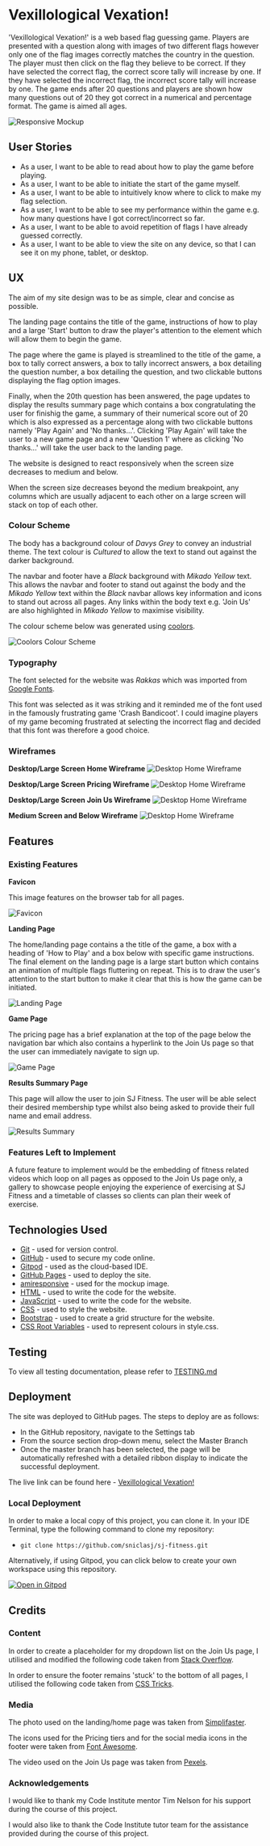 # Vexillological Vexation!

'Vexillological Vexation!' is a web based flag guessing game. Players are presented with a question along with images of two different flags however only one of the flag images correctly matches the country in the question. The player must then click on the flag they believe to be correct. If they have selected the correct flag, the correct score tally will increase by one. If they have selected the incorrect flag, the incorrect score tally will increase by one. The game ends after 20 questions and players are shown how many questions out of 20 they got correct in a numerical and percentage format. The game is aimed all ages.

![Responsive Mockup](documentation/testing/sj-fitness-responsive-mock-up.jpg)

## User Stories

- As a user, I want to be able to read about how to play the game before playing.
- As a user, I want to be able to initiate the start of the game myself.
- As a user, I want to be able to intuitively know where to click to make my flag selection.
- As a user, I want to be able to see my performance within the game e.g. how many questions have I got correct/incorrect so far.
- As a user, I want to be able to avoid repetition of flags I have already guessed correctly.
- As a user, I want to be able to view the site on any device, so that I can see it on my phone, tablet, or desktop.

## UX

The aim of my site design was to be as simple, clear and concise as possible.

The landing page contains the title of the game, instructions of how to play and a large 'Start' button to draw the player's attention to the element which will allow them to begin the game.

The page where the game is played is streamlined to the title of the game, a box to tally correct answers, a box to tally incorrect answers, a box detailing the question number, a box detailing the question, and two clickable buttons displaying the flag option images.

Finally, when the 20th question has been answered, the page updates to display the results summary page which contains a box congratulating the user for finishig the game, a summary of their numerical score out of 20 which is also expressed as a percentage along with two clickable buttons namely 'Play Again' and 'No thanks...'. Clicking 'Play Again' will take the user to a new game page and a new 'Question 1' where as clicking 'No thanks...' will take the user back to the landing page.

The website is designed to react responsively when the screen size decreases to medium and below.

When the screen size decreases beyond the medium breakpoint, any columns which are usually adjacent to each other on a large screen will stack on top of each other.

### Colour Scheme

The body has a background colour of _Davys Grey_ to convey an industrial theme. The text colour is _Cultured_ to allow the text to stand out against the darker background.

The navbar and footer have a _Black_ background with _Mikado Yellow_ text. This allows the navbar and footer to stand out against the body and the _Mikado Yellow_ text within the _Black_ navbar allows key information and icons to stand out across all pages. Any links within the body text e.g. 'Join Us' are also highlighted in _Mikado Yellow_ to maximise visibility.

The colour scheme below was generated using [coolors](https://coolors.co/).

![Coolors Colour Scheme](documentation/testing/sj-fitness-coolors.jpg)

### Typography

The font selected for the website was _Rakkas_ which was imported from [Google Fonts](https://fonts.google.com/specimen/Rakkas).

This font was selected as it was striking and it reminded me of the font used in the famously frustrating game 'Crash Bandicoot'. I could imagine players of my game becoming frustrated at selecting the incorrect flag and decided that this font was therefore a good choice.

### Wireframes

__Desktop/Large Screen Home Wireframe__
![Desktop Home Wireframe](documentation/wireframes/desktop-home-wireframe.jpg)

__Desktop/Large Screen Pricing Wireframe__
![Desktop Home Wireframe](documentation/wireframes/desktop-pricing-wireframe.jpg)

__Desktop/Large Screen Join Us Wireframe__
![Desktop Home Wireframe](documentation/wireframes/desktop-join-us-wireframe.jpg)

__Medium Screen and Below Wireframe__
![Desktop Home Wireframe](documentation/wireframes/medium-and-below-wireframe.jpg)

## Features 

### Existing Features

__Favicon__

This image features on the browser tab for all pages.

![Favicon](documentation/testing/sj-fitness-favicon.png)

__Landing Page__

The home/landing page contains a the title of the game, a box with a heading of 'How to Play' and a box below with specific game instructions.
The final element on the landing page is a large start button which contains an animation of multiple flags fluttering on repeat. This is to draw the user's attention to the start button to make it clear that this is how the game can be initiated.

![Landing Page](documentation/testing/vex-vex-landing-page.png)

__Game Page__

The pricing page has a brief explanation at the top of the page below the navigation bar which also contains a hyperlink to the Join Us page so that the user can immediately navigate to sign up.

![Game Page](documentation/testing/vex-vex-game-page.png)

__Results Summary Page__

This page will allow the user to join SJ Fitness. The user will be able select their desired membership type whilst also being asked to provide their full name and email address.

![Results Summary](documentation/testing/vex-vex-results-summary-page.png)

### Features Left to Implement

A future feature to implement would be the embedding of fitness related videos which loop on all pages as opposed to the Join Us page only, a gallery to showcase people enjoying the experience of exercising at SJ Fitness and a timetable of classes so clients can plan their week of exercise.

## Technologies Used

- [Git](https://www.atlassian.com/git) - used for version control.
- [GitHub](https://github.com/) - used to secure my code online.
- [Gitpod](https://www.gitpod.io/) - used as the cloud-based IDE. 
- [GitHub Pages](https://github.com/sniclasj/sj-fitness/deployments/activity_log?environment=github-pages) - used to deploy the site.
- [amiresponsive](http://ami.responsivedesign.is/#) - used for the mockup image.
- [HTML](https://en.wikipedia.org/wiki/HTML) - used to write the code for the website.
- [JavaScript](https://en.wikipedia.org/wiki/JavaScript) - used to write the code for the website.
- [CSS](https://en.wikipedia.org/wiki/CSS) - used to style the website.
- [Bootstrap](https://getbootstrap.com/docs/4.4/getting-started/download/#bootstrapcdn) - used to create a grid structure for the website.
- [CSS Root Variables](https://developer.mozilla.org/en-US/docs/Web/CSS/Using_CSS_custom_properties) - used to represent colours in style.css.

## Testing

To view all testing documentation, please refer to [TESTING.md](TESTING.md)

## Deployment

The site was deployed to GitHub pages. The steps to deploy are as follows:
  - In the GitHub repository, navigate to the Settings tab 
  - From the source section drop-down menu, select the Master Branch
  - Once the master branch has been selected, the page will be automatically refreshed with a detailed ribbon display to indicate the successful deployment. 

The live link can be found here - [Vexillological Vexation!](https://sniclasj.github.io/vexillological-vexation/index.html)

### Local Deployment

In order to make a local copy of this project, you can clone it. In your IDE Terminal, type the following command to clone my repository:

- `git clone https://github.com/sniclasj/sj-fitness.git`

Alternatively, if using Gitpod, you can click below to create your own workspace using this repository.

[![Open in Gitpod](https://gitpod.io/button/open-in-gitpod.svg)](https://gitpod.io/#https://github.com/sniclasj/sj-fitness)

## Credits 

### Content 

In order to create a placeholder for my dropdown list on the Join Us page, I utilised and modified the following code taken from [Stack Overflow](https://stackoverflow.com/questions/5805059/how-do-i-make-a-placeholder-for-a-select-box).

In order to ensure the footer remains 'stuck' to the bottom of all pages, I utilised the following code taken from [CSS Tricks](https://css-tricks.com/a-clever-sticky-footer-technique/).

### Media

The photo used on the landing/home page was taken from [Simplifaster](https://simplifaster.com/articles/weightlifting-progressions-tall-long-limbed-athletes/).

The icons used for the Pricing tiers and for the social media icons in the footer were taken from [Font Awesome](https://fontawesome.com/).

The video used on the Join Us page was taken from [Pexels](https://www.pexels.com/video/silhouette-of-friends-doing-high-five-8692158/).

### Acknowledgements

I would like to thank my Code Institute mentor Tim Nelson for his support during the course of this project.

I would also like to thank the Code Institute tutor team for the assistance provided during the course of this project.